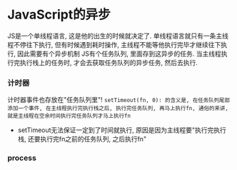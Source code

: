 # JavaScript的异步
JS是一个单线程语言, 这是他的出生的时候就决定了.
单线程语言就只有一条主线程不停往下执行, 但有时候遇到耗时操作, 主线程不能等他执行完毕才继续往下执行, 因此需要有个异步机制
JS有个任务队列, 里面存到这异步的任务. 当主线程执行完执行栈上的任务时, 才会去获取任务队列的异步任务, 然后去执行.

### 计时器
计时器事件也存放在"任务队列里"!
`setTimeout(fn, 0): 的含义是, 在任务队列尾部添加一个事件, 在主线程执行完执行栈之后, 执行完任务队列, 再马上执行fn, 通俗的来讲, 就是主线程在空余时间执行完任务队列才马上执行fn`
* setTimeout无法保证一定到了时间就执行, 原因是因为主线程要"执行完执行栈, 还要执行完fn之前的任务队列, 之后执行fn"

### process